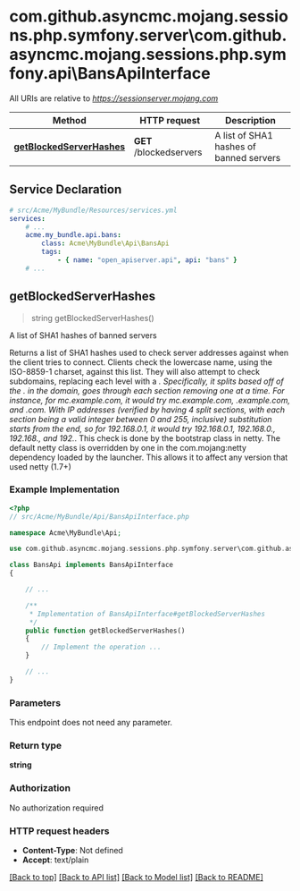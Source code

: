 # com.github.asyncmc.mojang.sessions.php.symfony.server\com.github.asyncmc.mojang.sessions.php.symfony.api\BansApiInterface

All URIs are relative to *https://sessionserver.mojang.com*

Method | HTTP request | Description
------------- | ------------- | -------------
[**getBlockedServerHashes**](BansApiInterface.md#getBlockedServerHashes) | **GET** /blockedservers | A list of SHA1 hashes of banned servers


## Service Declaration
```yaml
# src/Acme/MyBundle/Resources/services.yml
services:
    # ...
    acme.my_bundle.api.bans:
        class: Acme\MyBundle\Api\BansApi
        tags:
            - { name: "open_apiserver.api", api: "bans" }
    # ...
```

## **getBlockedServerHashes**
> string getBlockedServerHashes()

A list of SHA1 hashes of banned servers

Returns a list of SHA1 hashes used to check server addresses against when the client tries to connect. Clients check the lowercase name, using the ISO-8859-1 charset, against this list. They will also attempt to check subdomains, replacing each level with a *. Specifically, it splits based off of the . in the domain, goes through each section removing one at a time. For instance, for mc.example.com, it would try mc.example.com, *.example.com, and *.com. With IP addresses (verified by having 4 split sections, with each section being a valid integer between 0 and 255, inclusive) substitution starts from the end, so for 192.168.0.1, it would try 192.168.0.1, 192.168.0.*, 192.168.*, and 192.*. This check is done by the bootstrap class in netty. The default netty class is overridden by one in the com.mojang:netty dependency loaded by the launcher. This allows it to affect any version that used netty (1.7+)

### Example Implementation
```php
<?php
// src/Acme/MyBundle/Api/BansApiInterface.php

namespace Acme\MyBundle\Api;

use com.github.asyncmc.mojang.sessions.php.symfony.server\com.github.asyncmc.mojang.sessions.php.symfony.api\BansApiInterface;

class BansApi implements BansApiInterface
{

    // ...

    /**
     * Implementation of BansApiInterface#getBlockedServerHashes
     */
    public function getBlockedServerHashes()
    {
        // Implement the operation ...
    }

    // ...
}
```

### Parameters
This endpoint does not need any parameter.

### Return type

**string**

### Authorization

No authorization required

### HTTP request headers

 - **Content-Type**: Not defined
 - **Accept**: text/plain

[[Back to top]](#) [[Back to API list]](../../README.md#documentation-for-api-endpoints) [[Back to Model list]](../../README.md#documentation-for-models) [[Back to README]](../../README.md)

